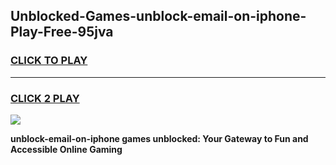 
## Unblocked-Games-unblock-email-on-iphone-Play-Free-95jva
<h3>
<a href="https://premium76.site?title=unblock-email-on-iphone&ref=12A">CLICK TO PLAY</a></h3>
<hr>

<h3>
<a href="https://premium76.site?title=unblock-email-on-iphone&ref=12A">CLICK 2 PLAY</a>
  
</h3>

<a href="https://premium76.site?title=unblock-email-on-iphone&ref=12A"><img src="https://clearcache.store/games.png"></a>


**unblock-email-on-iphone games unblocked: Your Gateway to Fun and Accessible Online Gaming**
